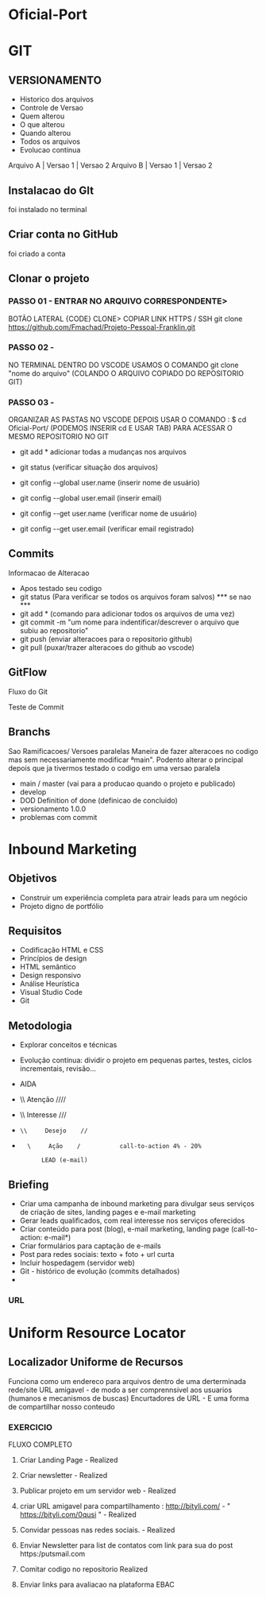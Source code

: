 # Oficial-Port

# GIT 
## VERSIONAMENTO
- Historico dos arquivos
- Controle de Versao
- Quem alterou
- O que alterou
- Quando alterou
- Todos os arquivos
- Evolucao continua


Arquivo A | Versao 1 | Versao 2
Arquivo B | Versao 1 | Versao 2

## Instalacao do GIt
foi instalado no terminal

## Criar conta no GitHub
foi criado a conta

## Clonar o projeto
### PASSO 01 - ENTRAR NO ARQUIVO CORRESPONDENTE>
BOTÃO LATERAL {CODE} CLONE>
COPIAR LINK HTTPS / SSH
git clone https://github.com/Fmachad/Projeto-Pessoal-Franklin.git

### PASSO 02 - 
NO TERMINAL DENTRO DO VSCODE USAMOS O COMANDO git clone "nome do arquivo" (COLANDO O ARQUIVO COPIADO DO REPOSITORIO GIT)

### PASSO 03 - 
ORGANIZAR AS PASTAS NO VSCODE DEPOIS USAR O COMANDO :
$ cd Oficial-Port/
(PODEMOS INSERIR cd  E USAR TAB) PARA ACESSAR O MESMO REPOSITORIO NO GIT

- git add * adicionar todas a mudanças nos arquivos
- git status (verificar situação dos arquivos)

- git  config --global user.name (inserir nome de usuário)
- git  config --global user.email (inserir email)

- git  config --get user.name (verificar nome de usuário)
- git config --get user.email (verificar email registrado)

## Commits
Informacao de Alteracao
- Apos testado seu codigo
- git status (Para verificar se todos os arquivos foram salvos) *** se nao ***
- git add * (comando para adicionar todos os arquivos de uma vez)
- git commit -m "um nome para indentificar/descrever o arquivo que subiu ao repositorio"
- git push (enviar alteracoes para o repositorio github)
- git pull (puxar/trazer alteracoes do github ao vscode)

## GitFlow
Fluxo do Git

Teste de Commit
## Branchs
 Sao Ramificacoes/ Versoes paralelas
 Maneira de fazer alteracoes no codigo mas sem necessariamente modificar  ªmain". Podento alterar o principal depois que ja tivermos testado o codigo em uma versao paralela

 - main / master (vai para a producao quando o projeto e publicado)
 - develop
 - DOD Definition of done (definicao de concluido)
 - versionamento 1.0.0
 - problemas com commit

 # Inbound Marketing

## Objetivos
- Construir um experiência completa para atrair leads para um negócio
- Projeto digno de portfólio

## Requisitos
- Codificação HTML e CSS
- Princípios de design
- HTML semântico
- Design responsivo
- Análise Heurística 
- Visual Studio Code
- Git 

## Metodologia
- Explorar conceitos e técnicas
- Evolução contínua: dividir o projeto em pequenas partes, testes, ciclos incrementais, revisão...
- AIDA

- \\\\      Atenção      ////
-   \\\    Interesse    ///
-     \\     Desejo    //
-       \     Ação    /           call-to-action 4% - 20%

            LEAD (e-mail)

## Briefing
- Criar uma campanha de inbound marketing para divulgar seus serviços de criação de sites, landing pages e e-mail marketing
- Gerar leads qualificados, com real interesse nos serviços oferecidos
- Criar conteúdo para post (blog), e-mail marketing, landing page (call-to-action: e-mail*)
- Criar formulários para captação de e-mails
- Post para redes sociais: texto + foto + url curta
- Incluir hospedagem (servidor web) 
- Git - histórico de evolução (commits detalhados)
- 

### URL
# Uniform Resource Locator
## Localizador Uniforme de Recursos

Funciona como um endereco para arquivos dentro de uma derterminada rede/site
URL amigavel - de modo a ser comprennsivel aos usuarios (humanos e mecanismos de buscas)
Encurtadores de URL - E uma forma de compartilhar nosso conteudo

### EXERCICIO
FLUXO COMPLETO

1. Criar Landing Page - Realized
   
2. Criar newsletter - Realized
   
3. Publicar projeto em um servidor web - Realized
   
4. criar URL amigavel para compartilhamento : http://bityli.com/ - " https://bityli.com/0qusi " - Realized
   
5. Convidar  pessoas nas redes sociais. - Realized
   
6. Enviar Newsletter para list de contatos com link para sua do post https:/putsmail.com
   
7. Comitar codigo no repositorio Realized
   
8. Enviar links para avaliacao na plataforma EBAC





